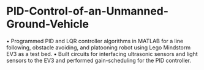 # PID-Control-of-an-Unmanned-Ground-Vehicle
• Programmed PID and LQR controller algorithms in MATLAB for a line following, obstacle avoiding, and platooning robot using Lego     Mindstorm EV3 as a test bed. 
• Built circuits for interfacing ultrasonic sensors and light sensors to the EV3 and performed gain-scheduling for the PID controller.

